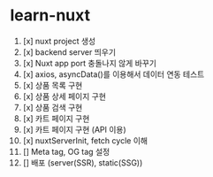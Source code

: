# learn-nuxt

1. [x] nuxt project 생성
2. [x] backend server 띄우기
3. [x] Nuxt app port 충돌나지 않게 바꾸기
4. [x] axios, asyncData()를 이용해서 데이터 연동 테스트
5. [x] 상품 목록 구현
6. [x] 상품 상세 페이지 구현
7. [x] 상품 검색 구현
8. [x] 카트 페이지 구현
9. [x] 카트 페이지 구현 (API 이용)
10. [x] nuxtServerInit, fetch cycle 이해
11. [] Meta tag, OG tag 설정
12. [] 배포 (server(SSR), static(SSG))